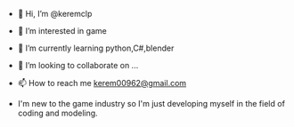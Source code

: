 - 👋 Hi, I’m @keremclp
- 👀 I’m interested in game 
- 🌱 I’m currently learning python,C#,blender 
- 💞️ I’m looking to collaborate on ...
- 📫 How to reach me kerem00962@gmail.com

- I'm new to the game industry so I'm just developing myself in the field of coding and modeling.
